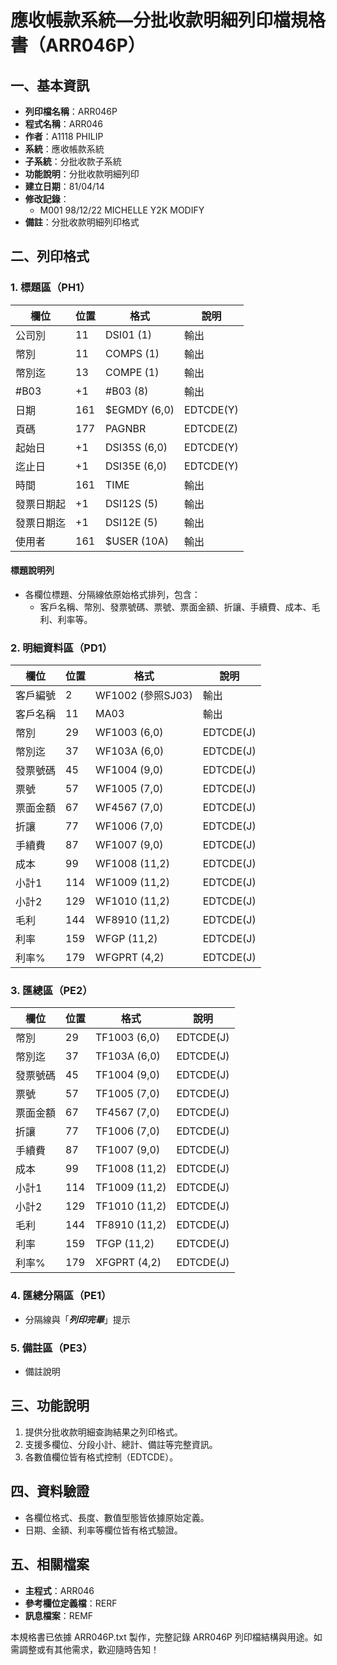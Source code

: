# 應收帳款系統—分批收款明細列印檔規格書（ARR046P）

## 一、基本資訊
- **列印檔名稱**：ARR046P
- **程式名稱**：ARR046
- **作者**：A1118 PHILIP
- **系統**：應收帳款系統
- **子系統**：分批收款子系統
- **功能說明**：分批收款明細列印
- **建立日期**：81/04/14
- **修改記錄**：
  - M001 98/12/22 MICHELLE Y2K MODIFY
- **備註**：分批收款明細列印格式

## 二、列印格式

### 1. 標題區（PH1）
| 欄位 | 位置 | 格式 | 說明 |
|------|------|------|------|
| 公司別 | 11 | DSI01 (1) | 輸出 |
| 幣別 | 11 | COMPS (1) | 輸出 |
| 幣別迄 | 13 | COMPE (1) | 輸出 |
| #B03 | +1 | #B03 (8) | 輸出 |
| 日期 | 161 | $EGMDY (6,0) | EDTCDE(Y) |
| 頁碼 | 177 | PAGNBR | EDTCDE(Z) |
| 起始日 | +1 | DSI35S (6,0) | EDTCDE(Y) |
| 迄止日 | +1 | DSI35E (6,0) | EDTCDE(Y) |
| 時間 | 161 | TIME | 輸出 |
| 發票日期起 | +1 | DSI12S (5) | 輸出 |
| 發票日期迄 | +1 | DSI12E (5) | 輸出 |
| 使用者 | 161 | $USER (10A) | 輸出 |

#### 標題說明列
- 各欄位標題、分隔線依原始格式排列，包含：
  - 客戶名稱、幣別、發票號碼、票號、票面金額、折讓、手續費、成本、毛利、利率等。

### 2. 明細資料區（PD1）
| 欄位 | 位置 | 格式 | 說明 |
|------|------|------|------|
| 客戶編號 | 2 | WF1002 (參照SJ03) | 輸出 |
| 客戶名稱 | 11 | MA03 | 輸出 |
| 幣別 | 29 | WF1003 (6,0) | EDTCDE(J) |
| 幣別迄 | 37 | WF103A (6,0) | EDTCDE(J) |
| 發票號碼 | 45 | WF1004 (9,0) | EDTCDE(J) |
| 票號 | 57 | WF1005 (7,0) | EDTCDE(J) |
| 票面金額 | 67 | WF4567 (7,0) | EDTCDE(J) |
| 折讓 | 77 | WF1006 (7,0) | EDTCDE(J) |
| 手續費 | 87 | WF1007 (9,0) | EDTCDE(J) |
| 成本 | 99 | WF1008 (11,2) | EDTCDE(J) |
| 小計1 | 114 | WF1009 (11,2) | EDTCDE(J) |
| 小計2 | 129 | WF1010 (11,2) | EDTCDE(J) |
| 毛利 | 144 | WF8910 (11,2) | EDTCDE(J) |
| 利率 | 159 | WFGP (11,2) | EDTCDE(J) |
| 利率% | 179 | WFGPRT (4,2) | EDTCDE(J) |

### 3. 匯總區（PE2）
| 欄位 | 位置 | 格式 | 說明 |
|------|------|------|------|
| 幣別 | 29 | TF1003 (6,0) | EDTCDE(J) |
| 幣別迄 | 37 | TF103A (6,0) | EDTCDE(J) |
| 發票號碼 | 45 | TF1004 (9,0) | EDTCDE(J) |
| 票號 | 57 | TF1005 (7,0) | EDTCDE(J) |
| 票面金額 | 67 | TF4567 (7,0) | EDTCDE(J) |
| 折讓 | 77 | TF1006 (7,0) | EDTCDE(J) |
| 手續費 | 87 | TF1007 (9,0) | EDTCDE(J) |
| 成本 | 99 | TF1008 (11,2) | EDTCDE(J) |
| 小計1 | 114 | TF1009 (11,2) | EDTCDE(J) |
| 小計2 | 129 | TF1010 (11,2) | EDTCDE(J) |
| 毛利 | 144 | TF8910 (11,2) | EDTCDE(J) |
| 利率 | 159 | TFGP (11,2) | EDTCDE(J) |
| 利率% | 179 | XFGPRT (4,2) | EDTCDE(J) |

### 4. 匯總分隔區（PE1）
- 分隔線與「***列印完畢***」提示

### 5. 備註區（PE3）
- 備註說明

## 三、功能說明
1. 提供分批收款明細查詢結果之列印格式。
2. 支援多欄位、分段小計、總計、備註等完整資訊。
3. 各數值欄位皆有格式控制（EDTCDE）。

## 四、資料驗證
- 各欄位格式、長度、數值型態皆依據原始定義。
- 日期、金額、利率等欄位皆有格式驗證。

## 五、相關檔案
- **主程式**：ARR046
- **參考欄位定義檔**：RERF
- **訊息檔案**：REMF

本規格書已依據 ARR046P.txt 製作，完整記錄 ARR046P 列印檔結構與用途。如需調整或有其他需求，歡迎隨時告知！ 